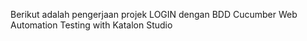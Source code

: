 Berikut adalah pengerjaan projek LOGIN dengan BDD Cucumber Web Automation Testing with Katalon Studio
